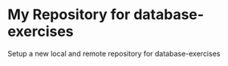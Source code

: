 # My Repository for database-exercises
Setup a new local and remote repository for database-exercises